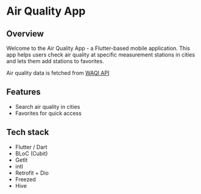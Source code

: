 # Air Quality App

## Overview
Welcome to the Air Quality App - a Flutter-based mobile application. This app helps users check air quality at specific measurement stations in cities and lets them add stations to favorites.

Air quality data is fetched from [WAQI API](https://aqicn.org/json-api/doc/)

## Features
- Search air quality in cities
- Favorites for quick access

 ## Tech stack
- Flutter / Dart
- BLoC (Cubit)
- GetIt
- intl
- Retrofit + Dio
- Freezed
- Hive
